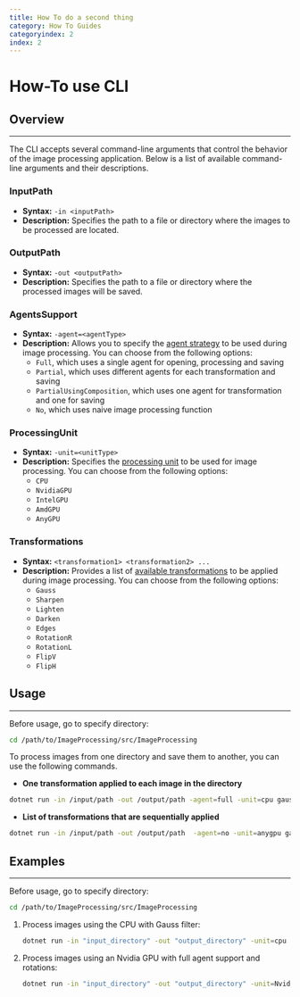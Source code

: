 ```yaml
---
title: How To do a second thing
category: How To Guides
categoryindex: 2
index: 2
---
```


# How-To use CLI

## Overview

---

The CLI accepts several command-line arguments that control the behavior of the image processing application. 
Below is a list of available command-line arguments and their descriptions.

### InputPath

* **Syntax:** `-in <inputPath>`
* **Description:** Specifies the path to a file or directory where the images to be processed are located.

### OutputPath

* **Syntax:** `-out <outputPath>`
* **Description:** Specifies the path to a file or directory where the processed images will be saved.

### AgentsSupport

* **Syntax:** `-agent=<agentType>`
* **Description:** Allows you to specify the [agent strategy](https://polinasavelyeva.github.io/ImageProcessing/reference/process-agentssupport.html) to be used during image processing.  You can choose from the following options:
  * ``Full``, which uses a single agent for opening, processing and saving
  * ``Partial``, which uses different agents for each transformation and saving
  * ``PartialUsingComposition``, which uses one agent for transformation and one for saving
  * ``No``, which uses naive image processing function

### ProcessingUnit

* **Syntax:** `-unit=<unitType>`
* **Description:** Specifies the [processing unit](https://polinasavelyeva.github.io/ImageProcessing/reference/process-processingunits.html) to be used for image processing. You can choose from the following options:
  * ``CPU``
  * ``NvidiaGPU``
  * ``IntelGPU``
  * ``AmdGPU``
  * ``AnyGPU``

### Transformations

- **Syntax:** `<transformation1> <transformation2> ...`
- **Description:** Provides a list of [available transformations](https://polinasavelyeva.github.io/ImageProcessing/reference/process-transformations.html) to be applied during image processing. You can choose from the following options:
  * ``Gauss``
  * ``Sharpen``
  * ``Lighten``
  * ``Darken``
  * ``Edges``
  * ``RotationR``
  * ``RotationL``
  * ``FlipV``
  * ``FlipH``

## Usage

---

Before usage, go to specify directory:

```sh
cd /path/to/ImageProcessing/src/ImageProcessing
```

To process images from one directory and save them to another, you can use the following commands.

* **Оne transformation applied to each image in the directory**

```sh
dotnet run -in /input/path -out /output/path -agent=full -unit=cpu gauss
```

* **List of transformations that are sequentially applied**

```sh
dotnet run -in /input/path -out /output/path  -agent=no -unit=anygpu gauss sharpen
```

## Examples

---

Before usage, go to specify directory:

```sh
cd /path/to/ImageProcessing/src/ImageProcessing
```

1. Process images using the CPU with Gauss filter:
   ```sh
   dotnet run -in "input_directory" -out "output_directory" -unit=cpu gauss
   ```

2. Process images using an Nvidia GPU with full agent support and rotations:
   ```sh
   dotnet run -in "input_directory" -out "output_directory" -unit=NvidiaGPU -agent=Full -rotationl -rotationr
   ```
   
